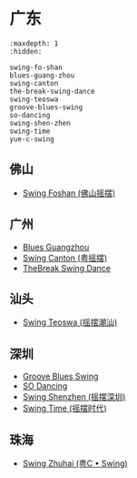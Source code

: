 # 广东

```{toctree}
:maxdepth: 1
:hidden:

swing-fo-shan
blues-guang-zhou
swing-canton
the-break-swing-dance
swing-teoswa
groove-blues-swing
so-dancing
swing-shen-zhen
swing-time
yue-c-swing
```

## 佛山
- [Swing Foshan (佛山摇摆)](swing-fo-shan.md)

## 广州
- [Blues Guangzhou](blues-guang-zhou.md)
- [Swing Canton (粤摇摆)](swing-canton.md)
- [TheBreak Swing Dance](the-break-swing-dance.md)

## 汕头
- [Swing Teoswa (摇摆潮汕)](swing-teoswa.md)

## 深圳
- [Groove Blues Swing](groove-blues-swing.md)
- [SO Dancing](so-dancing.md)
- [Swing Shenzhen (摇摆深圳)](swing-shen-zhen.md)
- [Swing Time (摇摆时代)](swing-time.md)

## 珠海
- [Swing Zhuhai (粤C • Swing)](yue-c-swing.md)

